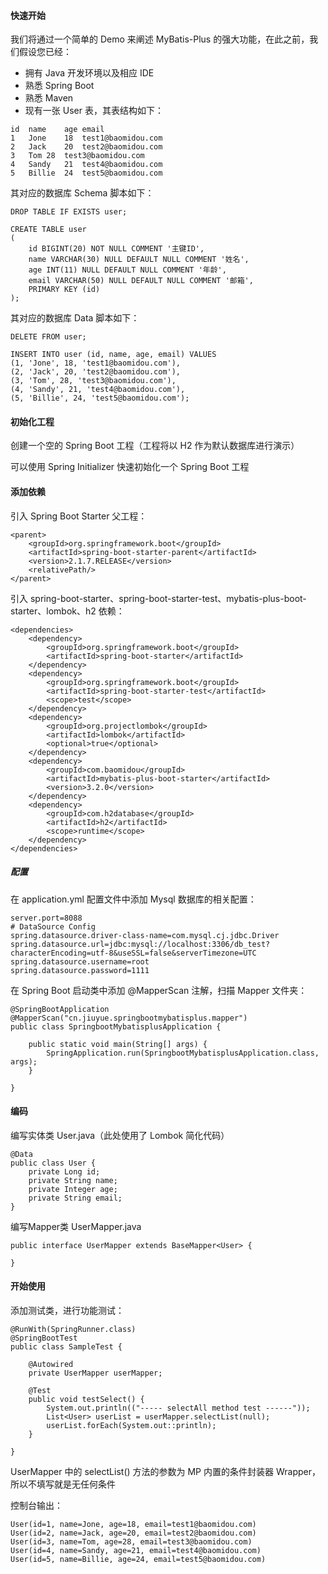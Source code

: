 #### 快速开始
我们将通过一个简单的 Demo 来阐述 MyBatis-Plus 的强大功能，在此之前，我们假设您已经：

- 拥有 Java 开发环境以及相应 IDE
- 熟悉 Spring Boot
- 熟悉 Maven
- 现有一张 User 表，其表结构如下：
```
id	name	age	email
1	Jone	18	test1@baomidou.com
2	Jack	20	test2@baomidou.com
3	Tom	28	test3@baomidou.com
4	Sandy	21	test4@baomidou.com
5	Billie	24	test5@baomidou.com
```
其对应的数据库 Schema 脚本如下：
```
DROP TABLE IF EXISTS user;

CREATE TABLE user
(
	id BIGINT(20) NOT NULL COMMENT '主键ID',
	name VARCHAR(30) NULL DEFAULT NULL COMMENT '姓名',
	age INT(11) NULL DEFAULT NULL COMMENT '年龄',
	email VARCHAR(50) NULL DEFAULT NULL COMMENT '邮箱',
	PRIMARY KEY (id)
);
```
其对应的数据库 Data 脚本如下：
```
DELETE FROM user;

INSERT INTO user (id, name, age, email) VALUES
(1, 'Jone', 18, 'test1@baomidou.com'),
(2, 'Jack', 20, 'test2@baomidou.com'),
(3, 'Tom', 28, 'test3@baomidou.com'),
(4, 'Sandy', 21, 'test4@baomidou.com'),
(5, 'Billie', 24, 'test5@baomidou.com');
```

#### 初始化工程
创建一个空的 Spring Boot 工程（工程将以 H2 作为默认数据库进行演示）

可以使用 Spring Initializer 快速初始化一个 Spring Boot 工程

#### 添加依赖
引入 Spring Boot Starter 父工程：
```
<parent>
    <groupId>org.springframework.boot</groupId>
    <artifactId>spring-boot-starter-parent</artifactId>
    <version>2.1.7.RELEASE</version>
    <relativePath/>
</parent>
```
引入 spring-boot-starter、spring-boot-starter-test、mybatis-plus-boot-starter、lombok、h2 依赖：
```
<dependencies>
    <dependency>
        <groupId>org.springframework.boot</groupId>
        <artifactId>spring-boot-starter</artifactId>
    </dependency>
    <dependency>
        <groupId>org.springframework.boot</groupId>
        <artifactId>spring-boot-starter-test</artifactId>
        <scope>test</scope>
    </dependency>
    <dependency>
        <groupId>org.projectlombok</groupId>
        <artifactId>lombok</artifactId>
        <optional>true</optional>
    </dependency>
    <dependency>
        <groupId>com.baomidou</groupId>
        <artifactId>mybatis-plus-boot-starter</artifactId>
        <version>3.2.0</version>
    </dependency>
    <dependency>
        <groupId>com.h2database</groupId>
        <artifactId>h2</artifactId>
        <scope>runtime</scope>
    </dependency>
</dependencies>
```
##### 配置
在 application.yml 配置文件中添加 Mysql 数据库的相关配置：
```
server.port=8088
# DataSource Config
spring.datasource.driver-class-name=com.mysql.cj.jdbc.Driver
spring.datasource.url=jdbc:mysql://localhost:3306/db_test?characterEncoding=utf-8&useSSL=false&serverTimezone=UTC
spring.datasource.username=root
spring.datasource.password=1111
```
在 Spring Boot 启动类中添加 @MapperScan 注解，扫描 Mapper 文件夹：
```
@SpringBootApplication
@MapperScan("cn.jiuyue.springbootmybatisplus.mapper")
public class SpringbootMybatisplusApplication {

    public static void main(String[] args) {
        SpringApplication.run(SpringbootMybatisplusApplication.class, args);
    }

}
```
#### 编码
编写实体类 User.java（此处使用了 Lombok 简化代码）
```
@Data
public class User {
    private Long id;
    private String name;
    private Integer age;
    private String email;
}
```
编写Mapper类 UserMapper.java
```
public interface UserMapper extends BaseMapper<User> {

}
```
#### 开始使用
添加测试类，进行功能测试：
```
@RunWith(SpringRunner.class)
@SpringBootTest
public class SampleTest {

    @Autowired
    private UserMapper userMapper;

    @Test
    public void testSelect() {
        System.out.println(("----- selectAll method test ------"));
        List<User> userList = userMapper.selectList(null);
        userList.forEach(System.out::println);
    }

}
```
UserMapper 中的 selectList() 方法的参数为 MP 内置的条件封装器 Wrapper，所以不填写就是无任何条件

控制台输出：
```
User(id=1, name=Jone, age=18, email=test1@baomidou.com)
User(id=2, name=Jack, age=20, email=test2@baomidou.com)
User(id=3, name=Tom, age=28, email=test3@baomidou.com)
User(id=4, name=Sandy, age=21, email=test4@baomidou.com)
User(id=5, name=Billie, age=24, email=test5@baomidou.com)
```